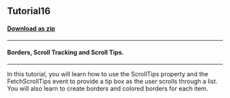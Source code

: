 ## Tutorial16
#### [Download as zip](https://grapecity.github.io/DownGit/#/home?url=https://github.com/GrapeCity/ComponentOne-WinForms-Samples/tree/master/NetFramework\List\VB\Tutorials\Tutorial16)
____
#### Borders, Scroll Tracking and Scroll Tips.
____
In this tutorial, you will learn how to use the ScrollTips property and the FetchScrollTips event to provide a tip box as the user scrolls through a list. You will also learn to create borders and colored borders for each item. 








